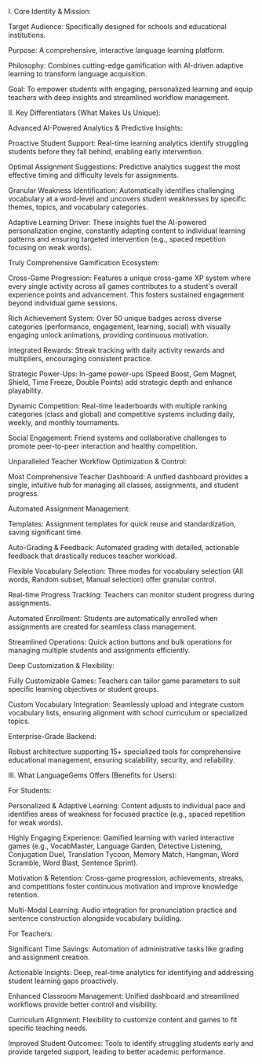 I. Core Identity & Mission:

Target Audience: Specifically designed for schools and educational institutions.

Purpose: A comprehensive, interactive language learning platform.

Philosophy: Combines cutting-edge gamification with AI-driven adaptive learning to transform language acquisition.

Goal: To empower students with engaging, personalized learning and equip teachers with deep insights and streamlined workflow management.

II. Key Differentiators (What Makes Us Unique):

Advanced AI-Powered Analytics & Predictive Insights:

Proactive Student Support: Real-time learning analytics identify struggling students before they fall behind, enabling early intervention.

Optimal Assignment Suggestions: Predictive analytics suggest the most effective timing and difficulty levels for assignments.

Granular Weakness Identification: Automatically identifies challenging vocabulary at a word-level and uncovers student weaknesses by specific themes, topics, and vocabulary categories.

Adaptive Learning Driver: These insights fuel the AI-powered personalization engine, constantly adapting content to individual learning patterns and ensuring targeted intervention (e.g., spaced repetition focusing on weak words).

Truly Comprehensive Gamification Ecosystem:

Cross-Game Progression: Features a unique cross-game XP system where every single activity across all games contributes to a student's overall experience points and advancement. This fosters sustained engagement beyond individual game sessions.

Rich Achievement System: Over 50 unique badges across diverse categories (performance, engagement, learning, social) with visually engaging unlock animations, providing continuous motivation.

Integrated Rewards: Streak tracking with daily activity rewards and multipliers, encouraging consistent practice.

Strategic Power-Ups: In-game power-ups (Speed Boost, Gem Magnet, Shield, Time Freeze, Double Points) add strategic depth and enhance playability.

Dynamic Competition: Real-time leaderboards with multiple ranking categories (class and global) and competitive systems including daily, weekly, and monthly tournaments.

Social Engagement: Friend systems and collaborative challenges to promote peer-to-peer interaction and healthy competition.

Unparalleled Teacher Workflow Optimization & Control:

Most Comprehensive Teacher Dashboard: A unified dashboard provides a single, intuitive hub for managing all classes, assignments, and student progress.

Automated Assignment Management:

Templates: Assignment templates for quick reuse and standardization, saving significant time.

Auto-Grading & Feedback: Automated grading with detailed, actionable feedback that drastically reduces teacher workload.

Flexible Vocabulary Selection: Three modes for vocabulary selection (All words, Random subset, Manual selection) offer granular control.

Real-time Progress Tracking: Teachers can monitor student progress during assignments.

Automated Enrollment: Students are automatically enrolled when assignments are created for seamless class management.

Streamlined Operations: Quick action buttons and bulk operations for managing multiple students and assignments efficiently.

Deep Customization & Flexibility:

Fully Customizable Games: Teachers can tailor game parameters to suit specific learning objectives or student groups.

Custom Vocabulary Integration: Seamlessly upload and integrate custom vocabulary lists, ensuring alignment with school curriculum or specialized topics.

Enterprise-Grade Backend:

Robust architecture supporting 15+ specialized tools for comprehensive educational management, ensuring scalability, security, and reliability.

III. What LanguageGems Offers (Benefits for Users):

For Students:

Personalized & Adaptive Learning: Content adjusts to individual pace and identifies areas of weakness for focused practice (e.g., spaced repetition for weak words).

Highly Engaging Experience: Gamified learning with varied interactive games (e.g., VocabMaster, Language Garden, Detective Listening, Conjugation Duel, Translation Tycoon, Memory Match, Hangman, Word Scramble, Word Blast, Sentence Sprint).

Motivation & Retention: Cross-game progression, achievements, streaks, and competitions foster continuous motivation and improve knowledge retention.

Multi-Modal Learning: Audio integration for pronunciation practice and sentence construction alongside vocabulary building.

For Teachers:

Significant Time Savings: Automation of administrative tasks like grading and assignment creation.

Actionable Insights: Deep, real-time analytics for identifying and addressing student learning gaps proactively.

Enhanced Classroom Management: Unified dashboard and streamlined workflows provide better control and visibility.

Curriculum Alignment: Flexibility to customize content and games to fit specific teaching needs.

Improved Student Outcomes: Tools to identify struggling students early and provide targeted support, leading to better academic performance.

